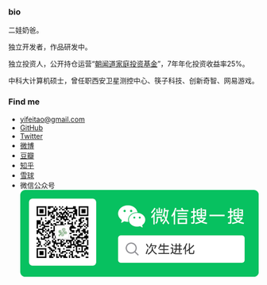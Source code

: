 ### bio
二娃奶爸。

独立开发者，作品研发中。

独立投资人，公开持仓运营“[朝闻道家庭投资基金](https://yifeitao.com/zhaowendao)”，7年年化投资收益率25%。

中科大计算机硕士，曾任职西安卫星测控中心、筷子科技、创新奇智、网易游戏。

### Find me
* <yifeitao@gmail.com>
* [GitHub](https://github.com/ifeitao)
* [Twitter](https://twitter.com/ifeitao)
* [微博](https://weibo.com/u/1646113497)
* [豆瓣](https://www.douban.com/people/yisha7/)
* [知乎](https://www.zhihu.com/people/yifeitao)
* [雪球](https://xueqiu.com/u/2551471836)
* 微信公众号![](https://github.com/ifeitao/ifeitao/blob/main/weixin.png)